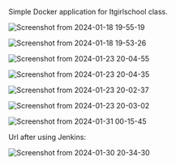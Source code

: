 Simple Docker application for Itgirlschool class.

![Screenshot from 2024-01-18 19-55-19](https://github.com/Bloody-Mary/simple-docker-app/assets/37978402/25baba73-1ade-482b-9e93-caa01f06b3be)


![Screenshot from 2024-01-18 19-53-26](https://github.com/Bloody-Mary/simple-docker-app/assets/37978402/5eb89cd7-0d2a-4fd2-8ba6-5b503762c44c)


![Screenshot from 2024-01-23 20-04-55](https://github.com/Bloody-Mary/simple-docker-app/assets/37978402/532a1e55-212e-4ba7-9003-a5398f441c30)


![Screenshot from 2024-01-23 20-04-35](https://github.com/Bloody-Mary/simple-docker-app/assets/37978402/9146f70c-79c9-4bc0-8c4b-375ce55a3944)


![Screenshot from 2024-01-23 20-02-37](https://github.com/Bloody-Mary/simple-docker-app/assets/37978402/7d10e20d-6ca4-43f8-a0e9-a7aefff27869)


![Screenshot from 2024-01-23 20-03-02](https://github.com/Bloody-Mary/simple-docker-app/assets/37978402/a0ffaff5-2f5d-44ae-8d31-ed373eeecd50)


![Screenshot from 2024-01-31 00-15-45](https://github.com/Bloody-Mary/simple-docker-app/assets/37978402/bda5f1c0-6413-45b2-8756-21c833e8cf7f)



Url after using Jenkins:

![Screenshot from 2024-01-30 20-34-30](https://github.com/Bloody-Mary/simple-docker-app/assets/37978402/37d70f2a-b8d0-4076-9c14-cbc245a06c0d)
